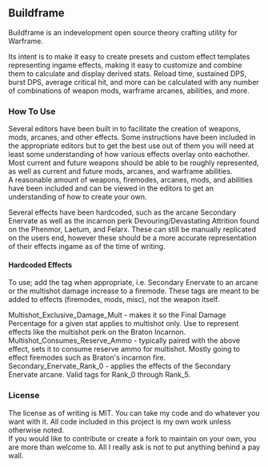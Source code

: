 ## Buildframe

Buildframe is an indevelopment open source theory crafting utility for Warframe.  

Its intent is to make it easy to create presets and custom effect templates representing ingame effects, making it easy to customize and combine them to calculate and display derived stats.
Reload time, sustained DPS, burst DPS, average critical hit, and more can be calculated with any number of combinations of weapon mods, warframe arcanes, abilities, and more.


### How To Use

Several editors have been built in to facilitate the creation of weapons, mods, arcanes, and other effects. Some instructions have been included in the appropriate editors but to get the best use out of them you will need at least some understanding of how various effects overlay onto eachother.
Most current and future weapons should be able to be roughly represented, as well as current and future mods, arcanes, and warframe abilities.  
A reasonable amount of weapons, firemodes, arcanes, mods, and abilities have been included and can be viewed in the editors to get an understanding of how to create your own.  

Several effects have been hardcoded, such as the arcane Secondary Enervate as well as the incarnon perk Devouring/Devastating Attrition found on the Phenmor, Laetum, and Felarx. These can still be manually replicated on the users end, however these should be a more accurate representation of their effects ingame as of the time of writing.

#### Hardcoded Effects

To use; add the tag when appropriate, i.e. Secondary Enervate to an arcane or the multishot damage increase to a firemode. These tags are meant to be added to effects (firemodes, mods, misc), not the weapon itself.  

Multishot_Exclusive_Damage_Mult - makes it so the Final Damage Percentage for a given stat applies to multishot only. Use to represent effects like the multishot perk on the Braton Incarnon.  
Multishot_Consumes_Reserve_Ammo - typically paired with the above effect, sets it to consume reserve ammo for multishot. Mostly going to effect firemodes such as Braton's incarnon fire.  
Secondary_Enervate_Rank_0 - applies the effects of the Secondary Enervate arcane. Valid tags for Rank_0 through Rank_5.  

### License

The license as of writing is MIT. You can take my code and do whatever you want with it. All code included in this project is my own work unless otherwise noted.  
If you would like to contribute or create a fork to maintain on your own, you are more than welcome to. All I really ask is not to put anything behind a pay wall.
